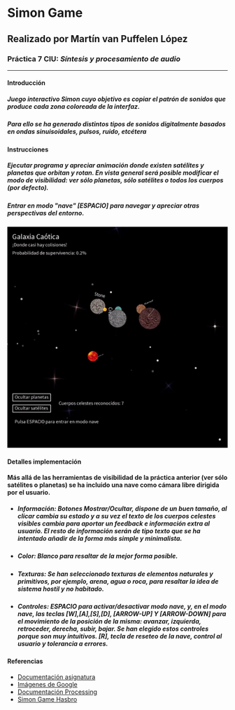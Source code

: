 # Simon Game
## Realizado por Martín van Puffelen López
### Práctica 7 CIU: *Síntesis y procesamiento de audio*
___

#### Introducción
##### Juego interactivo **Simon** cuyo objetivo es copiar el patrón de sonidos que produce cada zona coloreada de la interfaz.
##### Para ello se ha generado distintos tipos de sonidos digitalmente basados en ondas sinuisoidales, pulsos, ruido, etcétera 

#### Instrucciones
##### Ejecutar programa y apreciar animación donde existen satélites y planetas que orbitan y rotan. En vista general será posible modificar el modo de visibilidad: ver sólo planetas, sólo satélites o todos los cuerpos (por defecto).
##### Entrar en modo "nave" *[ESPACIO]* para navegar y apreciar otras perspectivas del entorno.

![GIF Principal](https://github.com/martinvplopez/Galaxia-Caos-Ship/blob/main/images/presentationGIF.gif)

#### Detalles implementación
#### Más allá de las herramientas de visibilidad de la práctica anterior (ver sólo satélites o planetas) se ha incluido una nave como cámara libre dirigida por el usuario.
- ##### **Información**: *Botones Mostrar/Ocultar*, dispone de un buen tamaño, al clicar cambia su estado y a su vez el texto de los cuerpos celestes visibles cambia para aportar un feedback e información extra al usuario. El resto de información serán de tipo texto que se ha intentado añadir de la forma más simple y minimalista.
- ##### **Color**: Blanco para resaltar de la mejor forma posible.
- ##### **Texturas**: Se han seleccionado texturas de elementos naturales y primitivos, por ejemplo, arena, agua o roca, para resaltar la idea de sistema hostil y no habitado.
- ##### **Controles**: *ESPACIO* para activar/desactivar modo nave, y, en el modo nave, las teclas [*W*],[*A*],[*S*],[*D*], [*ARROW-UP*] Y [*ARROW-DOWN*] para el movimiento de la posición de la misma: avanzar, izquierda, retroceder, derecha, subir, bajar. Se han elegido estos controles porque son muy intuitivos. [*R*], tecla de reseteo de la nave, control al usuario y tolerancia a errores.


#### Referencias
- [Documentación asignatura](https://github.com/otsedom/otsedom.github.io/blob/main/CIU/P4/README.md)
- [Imágenes de Google](https://www.google.com/imghp?hl=EN)
- [Documentación Processing](https://processing.org/reference)
- [Simon Game Hasbro](https://shop.hasbro.com/en-us/product/simon-game:6B0A06E3-5056-9047-F532-6A891FAEBA15)
